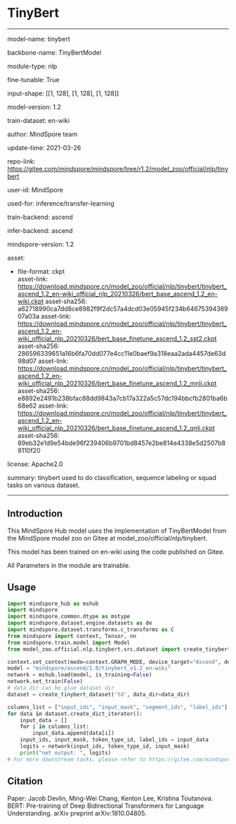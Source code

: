 # TinyBert

---

model-name: tinybert

backbone-name: TinyBertModel

module-type: nlp

fine-tunable: True

input-shape: [[1, 128], [1, 128], [1, 128]]

model-version: 1.2

train-dataset: en-wiki

author: MindSpore team

update-time: 2021-03-26

repo-link: <https://gitee.com/mindspore/mindspore/tree/r1.2/model_zoo/official/nlp/tinybert>

user-id: MindSpore

used-for: inference/transfer-learning

train-backend: ascend

infer-backend: ascend

mindspore-version: 1.2

asset:

  -
    file-format: ckpt  
    asset-link: <https://download.mindspore.cn/model_zoo/official/nlp/tinybert/tinybert_ascend_1.2_en-wiki_official_nlp_20210326/bert_base_ascend_1.2_en-wiki.ckpt>
    asset-sha256: a62718990ca7dd8ce8982f9f2dc57a4dcd03e05945f234b6467539436907a03a
    asset-link: <https://download.mindspore.cn/model_zoo/official/nlp/tinybert/tinybert_ascend_1.2_en-wiki_official_nlp_20210326/bert_base_finetune_ascend_1.2_sst2.ckpt>
    asset-sha256: 286596339651a16b6fa70dd077e4cc11e0baef9a318eaa2ada4457de63d98d07
    asset-link: <https://download.mindspore.cn/model_zoo/official/nlp/tinybert/tinybert_ascend_1.2_en-wiki_official_nlp_20210326/bert_base_finetune_ascend_1.2_mnli.ckpt>
    asset-sha256: e8892e2491b238bfac88dd9843a7cb17a322a5c57dc194bbcfb2801ba6b68e62
    asset-link: <https://download.mindspore.cn/model_zoo/official/nlp/tinybert/tinybert_ascend_1.2_en-wiki_official_nlp_20210326/bert_base_finetune_ascend_1.2_qnli.ckpt>  
    asset-sha256: 89eb32e1d9e54bde96f239406b9701bd8457e2be814e4338e5d2507b88110f20  

license: Apache2.0

summary: tinybert used to do classification, sequence labeling or squad tasks on various dataset.

---

## Introduction

This MindSpore Hub model uses the implementation of TinyBertModel from the MindSpore model zoo on Gitee at model_zoo/official/nlp/tinybert.

This model has been trained on en-wiki using the code published on Gitee.

All Parameters in the module are trainable.

## Usage

```python
import mindspore_hub as mshub
import mindspore
import mindspore.common.dtype as mstype
import mindspore.dataset.engine.datasets as de
import mindspore.dataset.transforms.c_transforms as C
from mindspore import context, Tensor, nn
from mindspore.train.model import Model
from model_zoo.official.nlp.tinybert.src.dataset import create_tinybert_dataset

context.set_context(mode=context.GRAPH_MODE, device_target="Ascend", device_id=0)
model = "mindspore/ascend/1.0/tinybert_v1.2_en-wiki"
network = mshub.load(model, is_training=False)
network.set_train(False)
# data dir can be glue dataset dir
dataset = create_tinybert_dataset('td', data_dir=data_dir)

columns_list = ["input_ids", "input_mask", "segment_ids", "label_ids"]
for data in dataset.create_dict_iterator():
    input_data = []
    for i in columns_list:
        input_data.append(data[i])
    input_ids, input_mask, token_type_id, label_ids = input_data
    logits = network(input_ids, token_type_id, input_mask)
    print("net output: ", logits)
# For more downstream tasks, please refer to https://gitee.com/mindspore/mindspore/tree/r1.0/model_zoo/official/nlp/tinybert
```

## Citation

Paper: Jacob Devlin, Ming-Wei Chang, Kenton Lee, Kristina Toutanova. BERT: Pre-training of Deep Bidirectional Transformers for Language Understanding. arXiv preprint arXiv:1810.04805.
